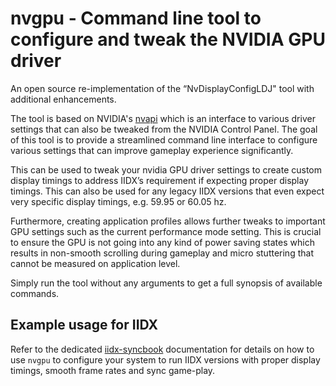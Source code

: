 # nvgpu - Command line tool to configure and tweak the NVIDIA GPU driver

An open source re-implementation of the “NvDisplayConfigLDJ" tool with additional enhancements.

The tool is based on NVIDIA's [nvapi](https://github.com/NVIDIA/nvapi) which is an interface to
various driver settings that can also be tweaked from the NVIDIA Control Panel. The goal of this
tool is to provide a streamlined command line interface to configure various settings that can
improve gameplay experience significantly.

This can be used to tweak your nvidia GPU driver settings to create custom display timings to address
IIDX’s requirement if expecting proper display timings. This can also be used for any legacy IIDX
versions that even expect very specific display timings, e.g. 59.95 or 60.05 hz.

Furthermore, creating application profiles allows further tweaks to important GPU settings such as
the current performance mode setting. This is crucial to ensure the GPU is not going into any kind of
power saving states which results in non-smooth scrolling during gameplay and micro stuttering that
cannot be measured on application level.

Simply run the tool without any arguments to get a full synopsis of available commands.

## Example usage for IIDX

Refer to the dedicated [iidx-syncbook](../iidxhook/iidx-syncbook.md) documentation for details on
how to use `nvgpu` to configure your system to run IIDX versions with proper display timings, smooth
frame rates and sync game-play.